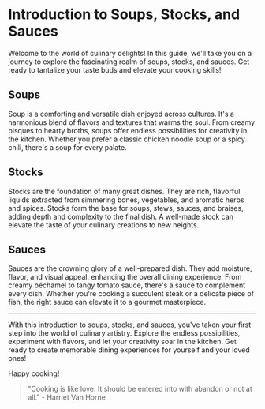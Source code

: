 # Introduction to Soups, Stocks, and Sauces

Welcome to the world of culinary delights! In this guide, we'll take you on a journey to explore the fascinating realm of soups, stocks, and sauces. Get ready to tantalize your taste buds and elevate your cooking skills!

## Soups

Soup is a comforting and versatile dish enjoyed across cultures. It's a harmonious blend of flavors and textures that warms the soul. From creamy bisques to hearty broths, soups offer endless possibilities for creativity in the kitchen. Whether you prefer a classic chicken noodle soup or a spicy chili, there's a soup for every palate.

## Stocks

Stocks are the foundation of many great dishes. They are rich, flavorful liquids extracted from simmering bones, vegetables, and aromatic herbs and spices. Stocks form the base for soups, stews, sauces, and braises, adding depth and complexity to the final dish. A well-made stock can elevate the taste of your culinary creations to new heights.

## Sauces

Sauces are the crowning glory of a well-prepared dish. They add moisture, flavor, and visual appeal, enhancing the overall dining experience. From creamy béchamel to tangy tomato sauce, there's a sauce to complement every dish. Whether you're cooking a succulent steak or a delicate piece of fish, the right sauce can elevate it to a gourmet masterpiece.

---

With this introduction to soups, stocks, and sauces, you've taken your first step into the world of culinary artistry. Explore the endless possibilities, experiment with flavors, and let your creativity soar in the kitchen. Get ready to create memorable dining experiences for yourself and your loved ones!

Happy cooking!

> "Cooking is like love. It should be entered into with abandon or not at all." - Harriet Van Horne
